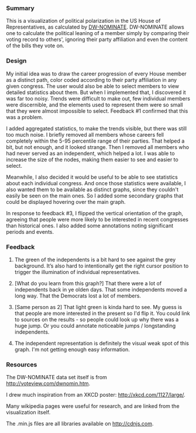 ### Summary

This is a visualization of political polarization in the US House of Representatives, as calculated by [DW-NOMINATE](https://en.wikipedia.org/wiki/NOMINATE_\(scaling_method\)). DW-NOMINATE allows one to calculate the political leaning of a member simply by comparing their voting record to others', ignoring their party affiliation and even the content of the bills they vote on.

### Design

My initial idea was to draw the career progression of every House member as a distinct path, color coded according to their party affiliation in any given congress. The user would also be able to select members to view detailed statistics about them. But when I implemented that, I discovered it was far too noisy. Trends were difficult to make out, few individual members were discernible, and the elements used to represent them were so small that they were almost impossible to select. Feedback #1 confirmed that this was a problem.

I added aggregated statistics, to make the trends visible, but there was still too much noise. I briefly removed all members whose careers fell completely within the 5-95 percentile range of their parties. That helped a bit, but not enough, and it looked strange. Then I removed all members who had never served as an independent, which helped a lot. I was able to increase the size of the nodes, making them easier to see and easier to select.

Meanwhile, I also decided it would be useful to be able to see statistics about each individual congress. And once those statistics were available, I also wanted them to be available as distinct graphs, since they couldn't easily be seen on the main ones. So I added some secondary graphs that could be displayed hovering over the main graph.

In response to feedback #3, I flipped the vertical orientation of the graph, agreeing that people were more likely to be interested in recent congresses than historical ones. I also added some annotations noting significant periods and events.

### Feedback

1. The green of the independents is a bit hard to see against the grey background. It’s also hard to intentionally get the right cursor position to trigger the illumination of individual representatives.

2. [What do you learn from this graph?] That there were a lot of independents back in ye olden days. That some independents moved a long way. That the Democrats lost a lot of members.

3. [Same person as 2] That light green is kinda hard to see. My guess is that people are more interested in the present so I'd flip it. You could link to sources on the results - so people could look up why there was a huge jump. Or you could annotate noticeable jumps / longstanding independents.

4. The independent representation is definitely the visual weak spot of this graph. I'm not getting enough easy information.

### Resources

The DW-NOMINATE data set itself is from <http://voteview.com/dwnomin.htm>.

I drew much inspiration from an XKCD poster: <http://xkcd.com/1127/large/>.

Many wikipedia pages were useful for research, and are linked from the visualization itself.

The .min.js files are all libraries available on <http://cdnjs.com>.
